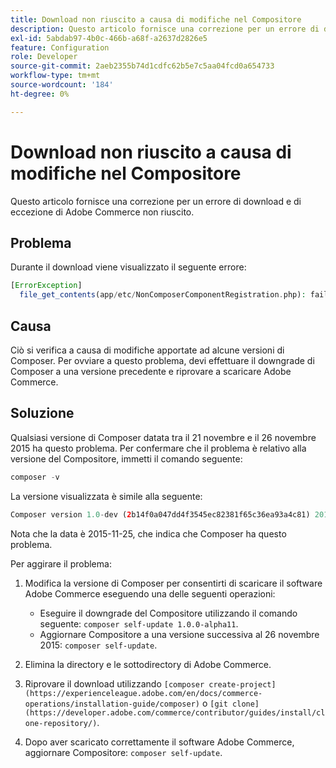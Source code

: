 ```yaml
---
title: Download non riuscito a causa di modifiche nel Compositore
description: Questo articolo fornisce una correzione per un errore di download e di eccezione di Adobe Commerce non riuscito.
exl-id: 5abdab97-4b0c-466b-a68f-a2637d2826e5
feature: Configuration
role: Developer
source-git-commit: 2aeb2355b74d1cdfc62b5e7c5aa04fcd0a654733
workflow-type: tm+mt
source-wordcount: '184'
ht-degree: 0%

---
```


# Download non riuscito a causa di modifiche nel Compositore

Questo articolo fornisce una correzione per un errore di download e di eccezione di Adobe Commerce non riuscito.

## Problema

Durante il download viene visualizzato il seguente errore:

```php
[ErrorException]
  file_get_contents(app/etc/NonComposerComponentRegistration.php): failed to open stream: No such file or directory
```

## Causa

Ciò si verifica a causa di modifiche apportate ad alcune versioni di Composer. Per ovviare a questo problema, devi effettuare il downgrade di Composer a una versione precedente e riprovare a scaricare Adobe Commerce.

## Soluzione

Qualsiasi versione di Composer datata tra il 21 novembre e il 26 novembre 2015 ha questo problema. Per confermare che il problema è relativo alla versione del Compositore, immetti il comando seguente:

```php
composer -v
```

La versione visualizzata è simile alla seguente:

```php
Composer version 1.0-dev (2b14f0a047dd4f3545ec82381f65c36ea93a4c81) 2015-11-25 17:13:09
```

Nota che la data è 2015-11-25, che indica che Composer ha questo problema.

Per aggirare il problema:

1. Modifica la versione di Composer per consentirti di scaricare il software Adobe Commerce eseguendo una delle seguenti operazioni:

   * Eseguire il downgrade del Compositore utilizzando il comando seguente: `composer self-update 1.0.0-alpha11`.
   * Aggiornare Compositore a una versione successiva al 26 novembre 2015: `composer self-update`.

1. Elimina la directory e le sottodirectory di Adobe Commerce.
1. Riprovare il download utilizzando `[composer create-project](https://experienceleague.adobe.com/en/docs/commerce-operations/installation-guide/composer)` o `[git clone](https://developer.adobe.com/commerce/contributor/guides/install/clone-repository/)`.
1. Dopo aver scaricato correttamente il software Adobe Commerce, aggiornare Compositore: `composer self-update`.
